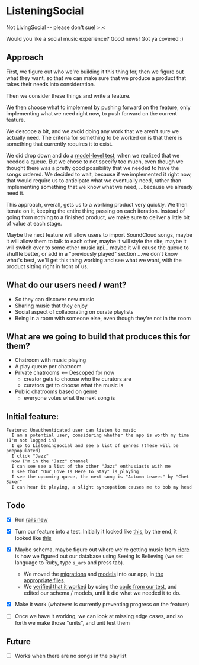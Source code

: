 ListeningSocial
===============

Not LivingSocial -- please don't sue! >.<

Would you like a social music experience? Good news! Got ya covered :)

Approach
--------

First, we figure out who we're building it this thing for,
then we figure out what they want, so that we can make sure
that we produce a product that takes their needs into consideration.

Then we consider these things and write a feature.

We then choose what to implement by pushing forward on the feature,
only implementing what we need right now, to push forward on the current feature.

We descope a bit, and we avoid doing any work that we aren't sure we actually need.
The criteria for something to be worked on is that there is something that currently
requires it to exist.

We did drop down and do a [model-level test](https://github.com/JoshCheek/listening_social/commit/fb03edb40536a48201d87ae5e4e52637779d359e),
when we realized that we needed a queue. But we chose to not specify too much,
even though we thought there was a pretty good possibility that we needed to have the songs ordered.
We decided to wait, because if we implemented it right now,
that would require us to anticipate what we eventually need,
rather than implementing something that we know what we need,
...because we already need it.

This approach, overall, gets us to a working product very quickly.
We then iterate on it, keeping the entire thing passing on each iteration.
Instead of going from nothing to a finished product,
we make sure to deliver a little bit of value at each stage.

Maybe the next feature will allow users to import SoundCloud songs,
maybe it will allow them to talk to each other,
maybe it will style the site,
maybe it will switch over to some other music api...
maybe it will cause the queue to shuffle better, or add in a "previously played" section
...we don't know what's best, we'll get this thing working and see what we want,
with the product sitting right in front of us.


What do our users need / want?
------------------------------

* So they can discover new music
* Sharing music that they enjoy
* Social aspect of collaborating on curate playlists
* Being in a room with someone else, even though they're not in the room

What are we going to build that produces this for them?
-------------------------------------------------------

* Chatroom with music playing
* A play queue per chatroom
* Private chatrooms <-- Descoped for now
  * creator gets to choose who the curators are
  * curators get to choose what the music is
* Public chatrooms based on genre
  * everyone votes what the next song is

Initial feature:
----------------

```
Feature: Unauthenticated user can listen to music
  I am a potential user, considering whether the app is worth my time (I'm not logged in)
  I go to ListeningSocial and see a list of genres (these will be prepopulated)
  I click "Jazz"
  Now I'm in the "Jazz" channel
  I can see see a list of the other "Jazz" enthusiasts with me
  I see that "Our Love Is Here To Stay" is playing
  I see the upcoming queue, the next song is "Autumn Leaves" by "Chet Baker"
  I can hear it playing, a slight syncopation causes me to bob my head
```


Todo
----

- [x] Run [rails new](https://github.com/JoshCheek/listening_social/commit/2ff3800f18069d4532d13597d0dc37e53f4c30fd)
- [x] Turn our feature into a test.
      Initially it looked like [this](https://github.com/JoshCheek/listening_social/commit/6c4620d4ad4bd19116e14abb758f0e2a0991c423),
      by the end, it looked like [this](https://github.com/JoshCheek/listening_social/blob/8661d5328e70f7aaebb1f3e8e72e11132cca46f2/spec/features/unauthenticated_users_can_listen_to_music_spec.rb#L3)
- [x] Maybe schema, maybe figure out where we're getting music from
      [Here](https://gist.github.com/JoshCheek/6a452bc4e39a9aea2088)
      is how we figured out our database using Seeing Is Believing
      (we set language to Ruby, type `s_arb` and press tab).
  * We moved the [migrations](https://gist.github.com/JoshCheek/6a452bc4e39a9aea2088#file-migrations_and_models-rb-L11)
    and [models](https://gist.github.com/JoshCheek/6a452bc4e39a9aea2088#file-migrations_and_models-rb-L28)
    into our app, in [the appropriate files](https://github.com/JoshCheek/listening_social/commit/b5d852c1dd5abdf40dde24f2f3c8063a341d35c7).
  * We [verified that it worked](https://gist.github.com/JoshCheek/6a452bc4e39a9aea2088#file-migrations_and_models-rb-L50)
    by using the [code from our test](https://github.com/JoshCheek/listening_social/commit/4447cee320d0b6afcb4a5fb596dd9a236eaefaa9),
    and edited our schema / models, until it did what we needed it to do.
- [x] Make it work (whatever is currently preventing progress on the feature)
- [ ] Once we have it working, we can look at missing edge cases, and so forth we make those "units", and unit test them


Future
------

- [ ] Works when there are no songs in the playlist

